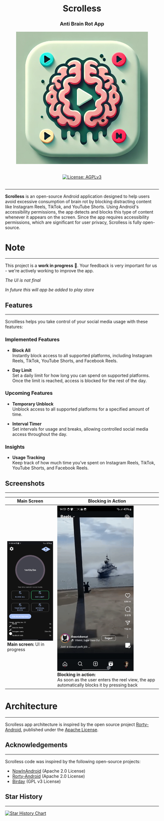<h1 align="center">Scrolless</h1>
<h3 align="center">Anti Brain Rot App</h3>

<p align="center"><img src="art/applogo.png" alt="Scrolless"></p>
<p align="center"> 
  <br/>  
  <a href="https://opensource.org/license/gpl-3"><img src="https://img.shields.io/badge/License-GPL_3.0-blue.svg?color=3F51B5&style=for-the-badge&label=License&logoColor=000000&labelColor=ececec" alt="License: AGPLv3"></a>
  <br/>  
  <br/>   
</p>

<!--
<a href="https://play.google.com/store/apps/details?id=TODO"><img src="https://play.google.com/intl/en_us/badges/static/images/badges/en_badge_web_generic.png" height="70"></a>
-->

---

**Scrolless** is an open-source Android application designed to help users avoid excessive consumption of brain rot by blocking distracting content like Instagram Reels, TikTok, and YouTube Shorts. Using Android's accessibility permissions, the app detects and blocks this type of content whenever it appears on the screen.
Since the app requires accessibility permissions, which are significant for user privacy, Scrolless is fully open-source.

# Note

---
This project is a **work in progress** 🚧. Your feedback is very important for us - we're actively working to improve the app.

*The UI is not final*

*In future this will app be added to play store*

## Features

---

Scrollless helps you take control of your social media usage with these features:

### Implemented Features
- **Block All**  
  Instantly block access to all supported platforms, including Instagram Reels, TikTok, YouTube Shorts, and Facebook Reels.

- **Day Limit**  
  Set a daily limit for how long you can spend on supported platforms. Once the limit is reached, access is blocked for the rest of the day.

### Upcoming Features
- **Temporary Unblock**  
  Unblock access to all supported platforms for a specified amount of time.

- **Interval Timer**  
  Set intervals for usage and breaks, allowing controlled social media access throughout the day.

### Insights
- **Usage Tracking**  
  Keep track of how much time you’ve spent on Instagram Reels, TikTok, YouTube Shorts, and Facebook Reels.


## Screenshots

---

| Main Screen | Blocking in Action |
|-------------|---------------------|
| <img src="art/scrollessapp.png" alt="Scrolless app" width="250"> <br> **Main screen:** UI in progress | <img src="art/block_in_action.gif" alt="Scrolless app" width="250"> <br> **Blocking in action:**<br/> As soon as the user enters the reel view, the app automatically blocks it by pressing back |


# Architecture

---

Scrolless app architecture is inspired by the open source project [Rorty-Android](https://github.com/developersancho/Rorty.Android/), published under the [Apache License](https://github.com/developersancho/Rorty.Android/blob/main/LICENSE).



## Acknowledgements

---

Scrolless code was inspired by the following open-source projects:

- [NowInAndroid](https://github.com/android/nowinandroid/) (Apache 2.0 License)
- [Rorty-Android](https://github.com/developersancho/Rorty.Android) (Apache 2.0 License)
- [Birday](https://github.com/m-i-n-a-r/birday) (GPL v3 License)


## Star History

---

[![Star History Chart](https://api.star-history.com/svg?repos=DuarteBarbosaPT/Scrolless&type=Date)](https://star-history.com/#DuarteBarbosaPT/Scrolless&Date)